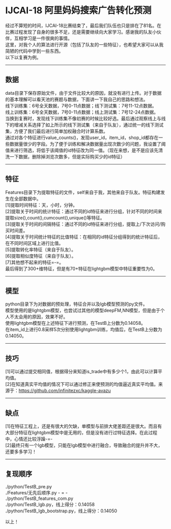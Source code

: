 # IJCAI-18 阿里妈妈搜索广告转化预测   
经过不算短的时间，IJCAI-18比赛结束了，最后我们队伍也只是排在了81名。在比赛过程发现了自身的很多不足，还是需要继续向大家学习。感谢我的队友小伙伴，互相学习是一件很爽的事情。  
这里，对我个人的算法进行开源（包括了队友的一些特征），也希望大家可以从我简陋的代码中学到一些东西。   
以下以复赛为例。  

---
## 数据   
data目录下保存原始文件，由于文件比较大的原因，就没有进行上传。对于数据的基本理解可以看天池的赛题与数据，下面讲一下我自己的思路和想法。   
线下训练集：6号全天数据，7号0-11点数据；线下测试集：7号11-12点数据。   
线上训练集：6号全天数据，7号0-11点数据；线上测试集：7号12-24点数据。   
当换到复赛时，发现线下训练集不像初赛的时候比较好选。最后通过观察线上与线下的增减关系选择了如上所示的线下测试集（来自于队友），通过统一的线下测试集，方便了我们最后进行简单加权融合时计算系数。     
通过对各个特征进行value_counts()，发现user_id，item_id，shop_id都存在一些数据量很少的字段。为了便于训练和解决数据量出现次数少的问题，我设置了阈值来进行筛选，将低于该阈值的id特征改为同一值。（现在来想，是不是应该先清洗一下数据，删除掉浏览次数多，但是实际购买少的id特征）   


---
## 特征   
Features目录下为提取特征的文件，self来自于我，其他来自于队友。特征构建发生在全部数据中。   
[1]提取时间特征：天，小时，分钟。     
[2]提取关于时间的统计特征：通过不同的id特征来进行分组，针对不同的时间来提取size(),count(),cumcount(),unique()等特征。       
[3]提取关于时间的间隔特征：通过不同的id特征来进行分组，提取上/下次访问/购买时间差。   
[4]提取关于时间统计特征的比值特征：在相同的id特征分组得到的统计特征后，在不同时间区域上进行比值。      
[5]提取转化率特征（来自于队友）。      
[6]提取相似度特征（来自于队友）。    
[7]其他想不起来的特征=-=。    
最后得到了300+维特征，但是有70+特征在lightgbm模型中特征重要性为0。   


---
## 模型   
python目录下为对数据的预处理，特征合并以及lgb模型预测的py文件。       
模型使用的是lightgbm模型，也尝试过其他的模型deepFM,NN模型，但是由于个人不太会用的原因，效果不好。     
使用lightgbm模型在上述特征下进行预测，在TestB上分数为0.14058。     
在item_id上进行0.8采样5次分别使用lightgbm训练，均值后，在TestB上分数为0.14050。    

---
## 技巧   

[1]可以通过提交相同值，根据得分来知道is_trade中有多少个1，由此可以计算平均值。     
[2]在知道真实平均值的情况下可以通过修正来使预测的均值逼近真实平均值。来源于：https://github.com/infinitezxc/kaggle-avazu      


---
## 缺点   

[1]在特征工程上，还是有很大的欠缺，单模型与前排大佬差距还是很大。而且有大部分特征在lightgbm模型中是无用的，但是没有进行过特征选择。在此过程中，心情还比较浮躁-=-      
[2]最终只有一个lgb模型，只能在lgb模型中进行融合，导致融合的提升并不大，还要多多学习！       


---
## 复现顺序   
./python/TestB_pre.py   
./Features/无先后顺序.py - = -   
./python/TestB_features_com.py   
./python/TestB_lgb.py，线上得分：0.14058   
./python/TestB_lgb_bootstrap.py，线上得分：0.14050   


以上！
    

